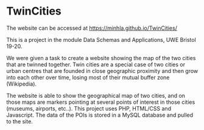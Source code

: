 # TwinCities

The website can be accessed at https://minhla.github.io/TwinCities/

This is a project in the module Data Schemas and Applications, UWE Bristol 19-20. 

We were given a task to create a website showing the map of the two cities that are twinned together. Twin cities are a special case of two cities or urban centres that are founded in close geographic proximity and then grow into each other over time, losing most of their mutual buffer zone (Wikipedia). 

The website is able to show the geographical map of two cities, and on those maps are markers pointing at several points of interest in those cities (museums, airports, etc..). This project uses PHP, HTML/CSS and Javascript. The data of the POIs is stored in a MySQL database and pulled to the site.
